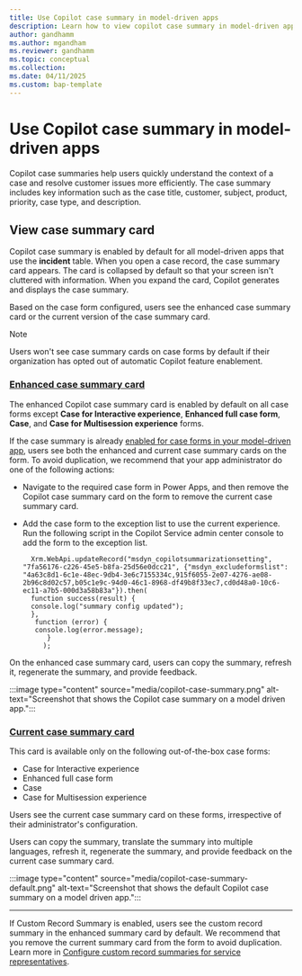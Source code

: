 ```yaml
---
title: Use Copilot case summary in model-driven apps
description: Learn how to view copilot case summary in model-driven apps.
author: gandhamm
ms.author: mgandham
ms.reviewer: gandhamm
ms.topic: conceptual 
ms.collection: 
ms.date: 04/11/2025
ms.custom: bap-template 
---
```


# Use Copilot case summary in model-driven apps

Copilot case summaries help users quickly understand the context of a case and resolve customer issues more efficiently. The case summary includes key information such as the case title, customer, subject, product, priority, case type, and description.

## View case summary card

Copilot case summary is enabled by default for all model-driven apps that use the **incident** table. When you open a case record, the case summary card appears. The card is collapsed by default so that your screen isn't cluttered with information. When you expand the card, Copilot generates and displays the case summary.

Based on the case form configured, users see the enhanced case summary card or the current version of the case summary card.

> [!NOTE]
> Users won't see case summary cards on case forms by default if their organization has opted out of automatic Copilot feature enablement.

 ### [Enhanced case summary card](#tab/enhancedcasesummarycard)

 The enhanced Copilot case summary card is enabled by default on all case forms except **Case for Interactive experience**, **Enhanced full case form**, **Case**, and **Case for Multisession experience** forms.

 If the case summary is already [enabled for case forms in your model-driven app](/dynamics365/customer-service/administer/copilot-powerapps-settings), users see both the enhanced and current case summary cards on the form. To avoid duplication, we recommend that your app administrator do one of the following actions:
   - Navigate to the required case form in Power Apps, and then remove the Copilot case summary card on the form to remove the current case summary card.
   -  Add the case form to the exception list to use the current experience. Run the following script in the Copilot Service admin center console to add the form to the exception list.

        ```
          Xrm.WebApi.updateRecord("msdyn_copilotsummarizationsetting", "7fa56176-c226-45e5-b8fa-25d56e0dcc21", {"msdyn_excludeformslist": "4a63c8d1-6c1e-48ec-9db4-3e6c7155334c,915f6055-2e07-4276-ae08-2b96c8d02c57,b05c1e9c-94d0-46c1-8968-df49b8f33ec7,cd0d48a0-10c6-ec11-a7b5-000d3a58b83a"}).then(
          function success(result) {
          console.log("summary config updated");
          },
           function (error) {
           console.log(error.message);
              }
             );   
        ```  

 On the enhanced case summary card, users can copy the summary, refresh it, regenerate the summary, and provide feedback.

   :::image type="content" source="media/copilot-case-summary.png" alt-text="Screenshot that shows the Copilot case summary on a model driven app.":::
    
  ### [Current case summary card](#tab/casesummarycard)

   This card is available only on the following out-of-the-box case forms:

   - Case for Interactive experience
   - Enhanced full case form
   - Case
   - Case for Multisession experience
 
   Users see the current case summary card on these forms, irrespective of their administrator's configuration.
 
  Users can copy the summary, translate the summary into multiple languages, refresh it, regenerate the summary, and provide feedback on the current case summary card.

   :::image type="content" source="media/copilot-case-summary-default.png" alt-text="Screenshot that shows the default Copilot case summary on a model driven app.":::

---

If Custom Record Summary is enabled, users see the custom record summary in the enhanced summary card by default. We recommend that you remove the current summary card from the form to avoid duplication. Learn more in [Configure custom record summaries for service representatives](/dynamics365/customer-service/administer/copilot-enable-custom-record-summaries).

